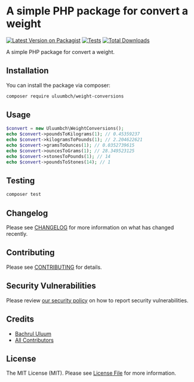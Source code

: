 # A simple PHP package for convert a weight

[![Latest Version on Packagist](https://img.shields.io/packagist/v/uluumbch/weight-conversions.svg?style=flat-square)](https://packagist.org/packages/uluumbch/weight-conversions)
[![Tests](https://img.shields.io/github/actions/workflow/status/uluumbch/weight-conversions/run-tests.yml?branch=main&label=tests&style=flat-square)](https://github.com/uluumbch/weight-conversions/actions/workflows/run-tests.yml)
[![Total Downloads](https://img.shields.io/packagist/dt/uluumbch/weight-conversions.svg?style=flat-square)](https://packagist.org/packages/uluumbch/weight-conversions)

A simple PHP package for convert a weight.


## Installation

You can install the package via composer:

```bash
composer require uluumbch/weight-conversions
```

## Usage

```php
$convert = new Uluumbch\WeightConversions();
echo $convert->poundsToKilograms(1); // 0.45359237
echo $convert->kilogramsToPounds(1); // 2.204622621
echo $convert->gramsToOunces(1); // 0.0352739615
echo $convert->ouncesToGrams(1); // 28.349523125
echo $convert->stonesToPounds(1); // 14
echo $convert->poundsToStones(14); // 1
```

## Testing

```bash
composer test
```

## Changelog

Please see [CHANGELOG](CHANGELOG.md) for more information on what has changed recently.

## Contributing

Please see [CONTRIBUTING](https://github.com/spatie/.github/blob/main/CONTRIBUTING.md) for details.

## Security Vulnerabilities

Please review [our security policy](../../security/policy) on how to report security vulnerabilities.

## Credits

- [Bachrul Uluum](https://github.com/uluumbch)
- [All Contributors](../../contributors)

## License

The MIT License (MIT). Please see [License File](LICENSE.md) for more information.

